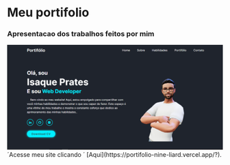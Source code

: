 # Meu portifolio
 ### Apresentacao dos trabalhos feitos por mim
<img src="imagens/homePortifolio.png"/>
´Acesse meu site clicando ´ [Aqui](https://portifolio-nine-liard.vercel.app/?).
